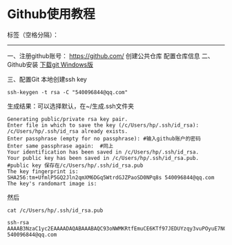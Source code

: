 ﻿# Github使用教程


标签（空格分隔）： 

---

一、注册github账号：
https://github.com/
创建公共仓库 配置仓库信息
二、Github安装
[下载git Windows版](https://github.com/git-for-windows/git/releases/download/v2.26.0.windows.1/Git-2.26.0-64-bit.exe)

三、配置Git
本地创建ssh key
```
ssh-keygen -t rsa -C "540096844@qq.com"
```
生成结果：可以选择默认，在~/生成.ssh文件夹
```
Generating public/private rsa key pair.
Enter file in which to save the key (/c/Users/hp/.ssh/id_rsa):
/c/Users/hp/.ssh/id_rsa already exists.
Enter passphrase (empty for no passphrase): #输入github账户的密码
Enter same passphrase again:  #同上
Your identification has been saved in /c/Users/hp/.ssh/id_rsa.
Your public key has been saved in /c/Users/hp/.ssh/id_rsa.pub.  
#public key 保存在/c/Users/hp/.ssh/id_rsa.pub
The key fingerprint is:
SHA256:tm+UfmlP5GQ2Jln2qmXM6DGq5WtrdGJZPaoSD0NPq8s 540096844@qq.com
The key's randomart image is:
```
然后
```
cat /c/Users/hp/.ssh/id_rsa.pub

ssh-rsa AAAAB3NzaC1yc2EAAAADAQABAAABAQC93oNWMKRtfEmuCE6KTf97JEDUYzqy3vuPOyuE7NGuImBuu797PdrU7rz7jGEVpjhtmuXN1woiKj7GKWNsVU0QRldMD5D5WkhunmFBajZnoYEK97Fkyt/ZHvpSlBJxzcqW1ToifzQU80+wOlATDTNG7/kE/8EnKMGhz7tIVI895r4/U7UuDnYz0EGOYFOPV0kFipUgqHs/U5LpmN/CLVbFjZccGy0CAyEEF534xKJl7aXEoxTTAqdTjwnjBFpUzPWZrUw6DpxRxIRD4Oy48ln44EJAGupliFP6tINdqhQUkwLhY95c22Y6x+BYfdBvgd5/sM7yiG5JVZ3vsHXr+NMV 540096844@qq.com
```





